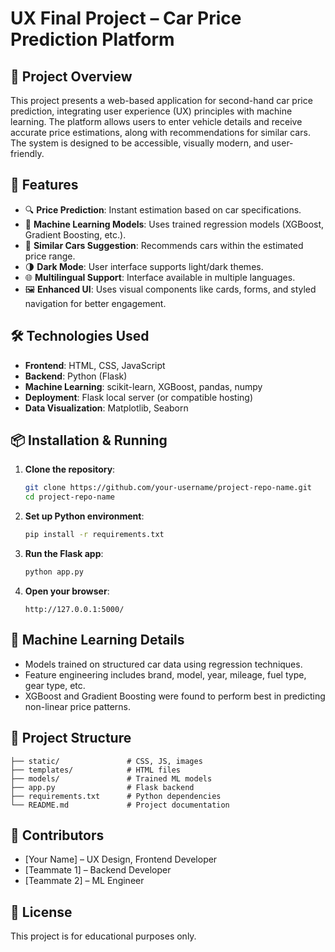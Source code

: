# UX Final Project – Car Price Prediction Platform

## 📝 Project Overview

This project presents a web-based application for second-hand car price prediction, integrating user experience (UX) principles with machine learning. The platform allows users to enter vehicle details and receive accurate price estimations, along with recommendations for similar cars. The system is designed to be accessible, visually modern, and user-friendly.

## 🚀 Features

- 🔍 **Price Prediction**: Instant estimation based on car specifications.
- 🧠 **Machine Learning Models**: Uses trained regression models (XGBoost, Gradient Boosting, etc.).
- 🧾 **Similar Cars Suggestion**: Recommends cars within the estimated price range.
- 🌗 **Dark Mode**: User interface supports light/dark themes.
- 🌐 **Multilingual Support**: Interface available in multiple languages.
- 🖼️ **Enhanced UI**: Uses visual components like cards, forms, and styled navigation for better engagement.

## 🛠️ Technologies Used

- **Frontend**: HTML, CSS, JavaScript
- **Backend**: Python (Flask)
- **Machine Learning**: scikit-learn, XGBoost, pandas, numpy
- **Deployment**: Flask local server (or compatible hosting)
- **Data Visualization**: Matplotlib, Seaborn

## 📦 Installation & Running

1. **Clone the repository**:
   ```bash
   git clone https://github.com/your-username/project-repo-name.git
   cd project-repo-name
   ```

2. **Set up Python environment**:
   ```bash
   pip install -r requirements.txt
   ```

3. **Run the Flask app**:
   ```bash
   python app.py
   ```

4. **Open your browser**:
   ```
   http://127.0.0.1:5000/
   ```

## 🧠 Machine Learning Details

- Models trained on structured car data using regression techniques.
- Feature engineering includes brand, model, year, mileage, fuel type, gear type, etc.
- XGBoost and Gradient Boosting were found to perform best in predicting non-linear price patterns.

## 📁 Project Structure

```
├── static/               # CSS, JS, images
├── templates/            # HTML files
├── models/               # Trained ML models
├── app.py                # Flask backend
├── requirements.txt      # Python dependencies
└── README.md             # Project documentation
```

## 👥 Contributors

- [Your Name] – UX Design, Frontend Developer
- [Teammate 1] – Backend Developer
- [Teammate 2] – ML Engineer

## 📌 License

This project is for educational purposes only.
